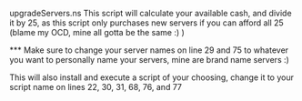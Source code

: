 upgradeServers.ns
This script will calculate your available cash, and divide it by 25, as this script only purchases new servers if you can afford all 25 (blame my OCD, mine all gotta be the same :) )

*** Make sure to change your server names on line 29 and 75 to whatever you want to personally name your servers, mine are brand name servers :)

This will also install and execute a script of your choosing, change it to your script name on lines 22, 30, 31, 68, 76, and 77
